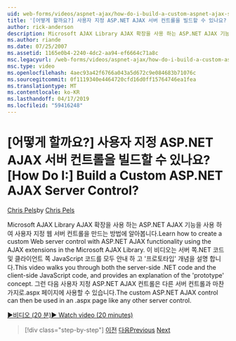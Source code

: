```yaml
---
uid: web-forms/videos/aspnet-ajax/how-do-i-build-a-custom-aspnet-ajax-server-control
title: '[어떻게 할까요?] 사용자 지정 ASP.NET AJAX 서버 컨트롤을 빌드할 수 있나요? | Microsoft 문서'
author: rick-anderson
description: Microsoft AJAX Library AJAX 확장을 사용 하는 ASP.NET AJAX 기능을 사용 하 여 사용자 지정 웹 서버 컨트롤을 만드는 방법에 알아봅니다. 이 비디오 안내 하는 중...
ms.author: riande
ms.date: 07/25/2007
ms.assetid: 1165e0b4-2240-4dc2-aa94-ef6664c71a8c
msc.legacyurl: /web-forms/videos/aspnet-ajax/how-do-i-build-a-custom-aspnet-ajax-server-control
msc.type: video
ms.openlocfilehash: 4aec93a42f6766a043a5d672c9e084683b71076c
ms.sourcegitcommit: 0f1119340e4464720cfd16d0ff15764746ea1fea
ms.translationtype: MT
ms.contentlocale: ko-KR
ms.lasthandoff: 04/17/2019
ms.locfileid: "59416248"
---
```

# <a name="how-do-i-build-a-custom-aspnet-ajax-server-control"></a><span data-ttu-id="00d6e-105">[어떻게 할까요?] 사용자 지정 ASP.NET AJAX 서버 컨트롤을 빌드할 수 있나요?</span><span class="sxs-lookup"><span data-stu-id="00d6e-105">[How Do I:] Build a Custom ASP.NET AJAX Server Control?</span></span>

<span data-ttu-id="00d6e-106">[Chris Pels](https://twitter.com/chrispels)</span><span class="sxs-lookup"><span data-stu-id="00d6e-106">by [Chris Pels](https://twitter.com/chrispels)</span></span>

<span data-ttu-id="00d6e-107">Microsoft AJAX Library AJAX 확장을 사용 하는 ASP.NET AJAX 기능을 사용 하 여 사용자 지정 웹 서버 컨트롤을 만드는 방법에 알아봅니다.</span><span class="sxs-lookup"><span data-stu-id="00d6e-107">Learn how to create a custom Web server control with ASP.NET AJAX functionality using the AJAX extensions in the Microsoft AJAX Library.</span></span> <span data-ttu-id="00d6e-108">이 비디오는 서버 쪽.NET 코드 및 클라이언트 쪽 JavaScript 코드를 모두 안내 하 고 '프로토타입' 개념을 설명 합니다.</span><span class="sxs-lookup"><span data-stu-id="00d6e-108">This video walks you through both the server-side .NET code and the client-side JavaScript code, and provides an explanation of the 'prototype' concept.</span></span> <span data-ttu-id="00d6e-109">그런 다음 사용자 지정 ASP.NET AJAX 컨트롤은 다른 서버 컨트롤과 마찬가지로.aspx 페이지에 사용할 수 있습니다.</span><span class="sxs-lookup"><span data-stu-id="00d6e-109">The custom ASP.NET AJAX control can then be used in an .aspx page like any other server control.</span></span>

[<span data-ttu-id="00d6e-110">&#9654;비디오 (20 분)</span><span class="sxs-lookup"><span data-stu-id="00d6e-110">&#9654; Watch video (20 minutes)</span></span>](https://channel9.msdn.com/Blogs/ASP-NET-Site-Videos/how-do-i-build-a-custom-aspnet-ajax-server-control)

> [!div class="step-by-step"]
> <span data-ttu-id="00d6e-111">[이전](how-do-i-debug-aspnet-ajax-applications-using-visual-studio-2005.md)
> [다음](how-do-i-use-javascript-to-refresh-an-aspnet-ajax-updatepanel.md)</span><span class="sxs-lookup"><span data-stu-id="00d6e-111">[Previous](how-do-i-debug-aspnet-ajax-applications-using-visual-studio-2005.md)
[Next](how-do-i-use-javascript-to-refresh-an-aspnet-ajax-updatepanel.md)</span></span>
